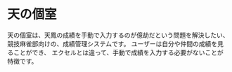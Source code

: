 # 天の個室

天の個室は、天鳳の成績を手動で入力するのが億劫だという問題を解決したい、
競技麻雀部向けの、成績管理システムです。
ユーザーは自分や仲間の成績を見ることができ、
エクセルとは違って、手動で成績を入力する必要がないことが特徴です。
